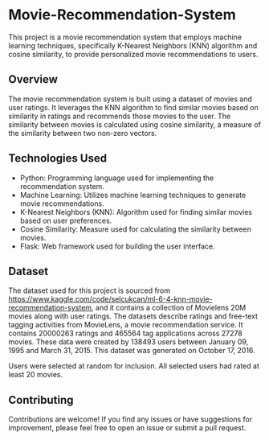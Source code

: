 # Movie-Recommendation-System
This project is a movie recommendation system that employs machine learning techniques, specifically K-Nearest Neighbors (KNN) algorithm and cosine similarity, to provide personalized movie recommendations to users.

## Overview
The movie recommendation system is built using a dataset of movies and user ratings. It leverages the KNN algorithm to find similar movies based on similarity in ratings and recommends those movies to the user. The similarity between movies is calculated using cosine similarity, a measure of the similarity between two non-zero vectors.
## Technologies Used

- Python: Programming language used for implementing the recommendation system.
- Machine Learning: Utilizes machine learning techniques to generate movie recommendations.
- K-Nearest Neighbors (KNN): Algorithm used for finding similar movies based on user preferences.
- Cosine Similarity: Measure used for calculating the similarity between movies.
- Flask: Web framework used for building the user interface.

## Dataset

The dataset used for this project is sourced from https://www.kaggle.com/code/selcukcan/ml-6-4-knn-movie-recommendation-system, and it contains a collection of Movielens 20M movies along with user ratings.
The datasets describe ratings and free-text tagging activities from MovieLens, a movie recommendation service. It contains 20000263 ratings and 465564 tag applications across 27278 movies. These data were created by 138493 users between January 09, 1995 and March 31, 2015. This dataset was generated on October 17, 2016.

Users were selected at random for inclusion. All selected users had rated at least 20 movies.
## Contributing

Contributions are welcome! If you find any issues or have suggestions for improvement, please feel free to open an issue or submit a pull request.

